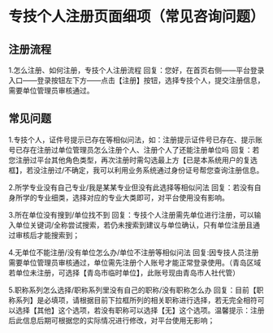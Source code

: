 # 专技个人注册页面细项（常见咨询问题）

## 注册流程
1.怎么注册、如何注册，专技个人注册流程
回复：您好，在首页右侧——平台登录入口——登录按钮左下方——点击【注册】按钮，选择专技个人，提交注册信息，需要单位管理员审核通过。

## 常见问题
1.专技个人，证件号提示已存在等相似问法，如：注册提示证件号已存在、提示账号已存在注册过单位管理员怎么注册个人、注册个人了还能注册单位吗
回复：若您注册过平台其他角色类型，再次注册时需勾选最上方【已是本系统用户的复选框】，若没注册过/不确定，我可以利用业务系统通过身份证号帮您查询注册信息。

2.所学专业没有自己专业/我是某某专业但没有此选择等相似问法
回复：若没有自身所学的专业细类，选择对应的专业大类即可，对平台使用没有影响。

3.所在单位没有搜到/单位找不到
回复：专技个人注册需先单位进行注册，可以输入单位关键词/全称尝试搜索，若仍未搜索到建议与单位确认，只有单位注册且通过审核后才能搜索到；

4.无单位不能注册/没有单位怎么办/单位不注册等相似问法
回复:因专技人员注册需要单位管理员审核通过，单位需先注册个人账号才能正常登录使用。（青岛区域若单位未注册，可选择【青岛市临时单位】，此账号现由青岛市人社代管）

5.职称系列怎么选择/职称系列里没有自己的职称/没有职称怎么办
回复：目前【职称系列】是必填项，请根据目前下拉框所列的相关职称进行选择，若无完全相符可以选择【其他】这个选项，若没有职称可以选择【无】这个选项。温馨提示：注册后此信息后期可根据您的实际情况进行修改，对平台使用无影响；